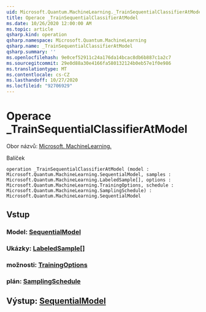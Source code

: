 ```yaml
---
uid: Microsoft.Quantum.MachineLearning._TrainSequentialClassifierAtModel
title: Operace _TrainSequentialClassifierAtModel
ms.date: 10/26/2020 12:00:00 AM
ms.topic: article
qsharp.kind: operation
qsharp.namespace: Microsoft.Quantum.MachineLearning
qsharp.name: _TrainSequentialClassifierAtModel
qsharp.summary: ''
ms.openlocfilehash: 9e0cef52911c24a176da14bcac8db6b887c1a2c7
ms.sourcegitcommit: 29e0d88a30e4166fa580132124b0eb57e1f0e986
ms.translationtype: MT
ms.contentlocale: cs-CZ
ms.lasthandoff: 10/27/2020
ms.locfileid: "92706929"
---
```

# <a name="_trainsequentialclassifieratmodel-operation"></a>Operace _TrainSequentialClassifierAtModel

Obor názvů: [Microsoft. MachineLearning.](xref:Microsoft.Quantum.MachineLearning)

Balíček [](https://nuget.org/packages/)




```qsharp
operation _TrainSequentialClassifierAtModel (model : Microsoft.Quantum.MachineLearning.SequentialModel, samples : Microsoft.Quantum.MachineLearning.LabeledSample[], options : Microsoft.Quantum.MachineLearning.TrainingOptions, schedule : Microsoft.Quantum.MachineLearning.SamplingSchedule) : Microsoft.Quantum.MachineLearning.SequentialModel
```


## <a name="input"></a>Vstup

### <a name="model--sequentialmodel"></a>Model: [SequentialModel](xref:Microsoft.Quantum.MachineLearning.SequentialModel)




### <a name="samples--labeledsample"></a>Ukázky: [LabeledSample](xref:Microsoft.Quantum.MachineLearning.LabeledSample)[]




### <a name="options--trainingoptions"></a>možnosti: [TrainingOptions](xref:Microsoft.Quantum.MachineLearning.TrainingOptions)




### <a name="schedule--samplingschedule"></a>plán: [SamplingSchedule](xref:Microsoft.Quantum.MachineLearning.SamplingSchedule)





## <a name="output--sequentialmodel"></a>Výstup: [SequentialModel](xref:Microsoft.Quantum.MachineLearning.SequentialModel)

